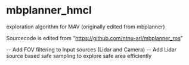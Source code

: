# mbplanner_hmcl
exploration algorithm for MAV (originally edited from mbplanner) 

Sourcecode is edited from "https://github.com/ntnu-arl/mbplanner_ros"

-- Add FOV filtering to Input sources (Lidar and  Camera) 
-- Add Lidar source based safe sampling to explore safe area efficiently


